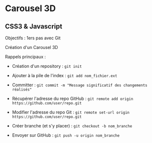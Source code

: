 # Carousel 3D 

## CSS3 & Javascript

Objectifs : 1ers pas avec Git

Création d'un Carousel 3D


Rappels principaux :

- Création d'un repository : `git init`

- Ajouter à la pile de l'index : `git add nom_fichier.ext`

- Committer : `git commit -m "Message significatif des changements réalisés"`

- Récupérer l'adresse du repo GitHub : `git remote add origin https://github.com/user/repo.git`

- Modifier l'adresse du repo Git : `git remote set-url origin https://github.com/user/repo.git`

- Créer branche (et s'y placer) : `git checkout -b nom_branche`

- Envoyer sur GitHub : `git push -u origin nom_branche`